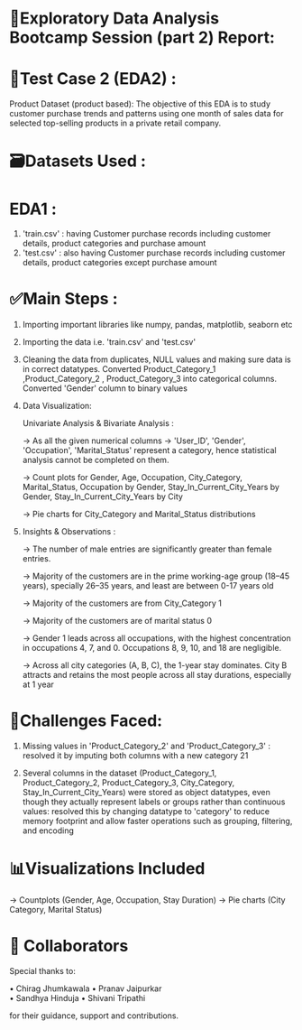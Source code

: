 # 🚀Exploratory Data Analysis Bootcamp Session (part 2) Report:
# 📌Test Case 2 (EDA2) :                    
Product Dataset (product based): The objective of this EDA is to study customer purchase trends and 
patterns using one month of sales data for selected top-selling products in a private retail company.

# 🗃️Datasets Used :
# EDA1 : 
1. 'train.csv' : having Customer purchase records including customer details, product categories and
   purchase amount
3. 'test.csv' : also having Customer purchase records including customer details, product categories
   except purchase amount

# ✅Main Steps :
1. Importing important libraries like numpy, pandas, matplotlib,
   seaborn etc
3. Importing the data i.e. 'train.csv' and 'test.csv'
4. Cleaning the data from duplicates, NULL values and  making sure
   data is in correct datatypes. Converted Product_Category_1 ,Product_Category_2 ,
   Product_Category_3 into categorical columns. Converted 'Gender' column to binary values
6. Data Visualization:
   
   Univariate Analysis & Bivariate Analysis :
   
     -> As all the given numerical columns -> 'User_ID', 'Gender', 'Occupation', 'Marital_Status'
        represent a category, hence statistical analysis cannot be completed on them.
   
     -> Count plots for Gender, Age, Occupation, City_Category, Marital_Status,
        Occupation by Gender, Stay_In_Current_City_Years by Gender, Stay_In_Current_City_Years
        by City

     -> Pie charts for City_Category and Marital_Status distributions
   
8. Insights & Observations :
   
   -> The number of male entries are significantly greater than female entries.
 
   -> Majority of the customers are in the prime working-age group (18–45 years), 
      specially 26–35 years, and least are between 0-17 years old
 
   -> Majority of the customers are from City_Category 1

   -> Majority of the customers are of marital status 0

   -> Gender 1 leads across all occupations, with the highest concentration in
      occupations 4, 7, and 0. Occupations 8, 9, 10, and 18 are negligible.

   -> Across all city categories (A, B, C), the 1-year stay dominates. City B
      attracts and retains the most people across all stay durations, especially at 1 year

# 🚩Challenges Faced:
   1) Missing values in 'Product_Category_2' and 'Product_Category_3' : resolved it by imputing
      both columns with a new category 21
      
   2) Several columns in the dataset (Product_Category_1, Product_Category_2, Product_Category_3,
      City_Category, Stay_In_Current_City_Years) were stored as object datatypes, even though they
      actually represent labels or groups rather than continuous values: resolved this by changing
      datatype to 'category' to reduce memory footprint and allow faster operations such as grouping,
      filtering, and encoding

# 📊Visualizations Included
   
   ->	Countplots (Gender, Age, Occupation, Stay Duration)
   -> Pie charts (City Category, Marital Status)

# 👥 Collaborators

   Special thanks to:

   • Chirag Jhumkawala
   • Pranav Jaipurkar	
   • Sandhya Hinduja
   • Shivani Tripathi

   for their guidance, support and contributions.
